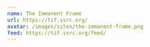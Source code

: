 ```yaml
---
name: The Immanent Frame
url: https://tif.ssrc.org/
avatar: /images/sites/the-immanent-frame.png
feed: https://tif.ssrc.org/feed/
---
```

